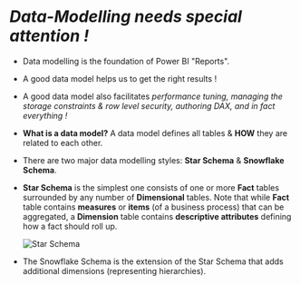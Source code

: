 # **_Data-Modelling needs special attention !_**
- Data modelling is the foundation of Power BI "Reports".
- A good data model helps us to get the right results ! 
- A good data model also facilitates _performance tuning, managing the storage constraints & row level security, authoring DAX, and in fact everything !_
  
- **What is a data model?** A data model defines all tables & **HOW** they are related to each other. 
- There are two major data modelling styles: **Star Schema** & **Snowflake Schema**.
- **Star Schema** is the simplest one consists of one or more **Fact** tables surrounded by any number of **Dimensional** tables. Note that while **Fact** table contains **measures** or **items** (of a business process) that can be aggregated, a **Dimension** table contains **descriptive attributes** defining how a fact should roll up.


  
  ![Star Schema](https://learn.microsoft.com/en-us/power-bi/guidance/media/star-schema/star-schema-example2.png)



- The Snowflake Schema is the extension of the Star Schema that adds additional dimensions (representing hierarchies).

